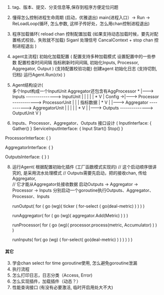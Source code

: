 1. tag、版本、提交、分支信息等,保存到程序方便定位问题
2. 懂得怎么控制进程生命周期 (启动，优雅退出)
   main(进程入口）-> Run -> ReLoadLoop(循环, 怎么参数, 这样子传好处，怎么用chan控制进程退出)
3. 程序加载循环(
   reload chan 控制配置加载 (如果支持动态加载时候，要先对配置格式校验，失败就不加载)
   Siganl 处理信号
   CancalContext + stop chan 控制进程退出
)
4. agent主流程(
   初始化加载配置 (
        配置支持多种加载模式
        设置配置中的一些参数
        配置检查时间间隔
        指标刷新时间间隔,
        初始化Inputs, Processor, Aggregator, Output
  )
  (支持配置校验功能)
  创建agent
  初始化日志 (支持切割, 归档)
  运行Agent.Run(ctx)
)


5. Agent结构设计(   
   多个Input构成一个InputUnit
   Aggregator还包含有AggProcessor
                                 *
            |---> Inputs ---------------> InputUnit                 |
            |                                 |                     |
            |                    *            V                     |
   Config ->|---> Processor ------------> ProcessorUnit             |
            |                                 |                   指标数据
            |                    *            V                     | 
            |---> Aggregator -----------> AggregatorUnit            |
            |                                 |                     |
            |                    *            V                     |
            |---> Outputs --------------> OutputUnit                V
)


6. Inputs、Processor、Aggregator、Outputs 接口设计
(
  InputInterface: {
     Gather()
  }
  ServiceInputInterface: {
     Input
     Start()
     Stop()
  }


  ProcessorInterface: {
  }

  AggregatorInterface: {
  }
  
  OutputsInterface: {
  }
)

8. 运行Agent(
   根据配置初始化插件 (工厂函数模式实现的)
   // 这个启动顺序很讲究的, 是采用流水处理模式
   // Outputs需要先启动，把的接收chan, 传给Aggregator,  
   // 它才能从Aggregator处接收数据
   启动Outputs -> Aggregator -> Processor -> Inputs
   分别启动一个goroutine执行Outputs、Aggregator、Processor、Inputs

   runOutput(
      for (
          go (wg)(
             ticker (
                for-select (
                    go(deal-metric) 
                  )
                )
            )
         )

   runAggregator(
     for (
        go (wg)(
           aggregator.Add(Metric)
        )
    )
   )

   runProcessor(
      for (
         go (wg)(
              processor.process(metric, Accumulator)
         )
      )
   )

   runInputs(
     for(
        go (wg) (
            for-select(
               go(deal-metric)
               )
            )
        )
     )
   )
)



#### 其它
3. 学会chan select for time goroutine使用, 怎么避免goroutine泄漏
4. 执行流程
5. 怎么打印日志，日志分类（Access, Error)
6. 怎么实现插件，加载插件（动态？）
7. 性能查询接口 (有没有必要激活, 临时开启用处大不大)
